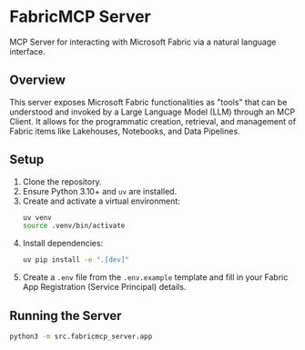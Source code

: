 # FabricMCP Server

MCP Server for interacting with Microsoft Fabric via a natural language interface.

## Overview

This server exposes Microsoft Fabric functionalities as "tools" that can be understood and invoked by a Large Language Model (LLM) through an MCP Client. It allows for the programmatic creation, retrieval, and management of Fabric items like Lakehouses, Notebooks, and Data Pipelines.

## Setup

1.  Clone the repository.
2.  Ensure Python 3.10+ and `uv` are installed.
3.  Create and activate a virtual environment:
    ```bash
    uv venv
    source .venv/bin/activate
    ```
4.  Install dependencies:
    ```bash
    uv pip install -e ".[dev]"
    ```
5.  Create a `.env` file from the `.env.example` template and fill in your Fabric App Registration (Service Principal) details.

## Running the Server

```bash
python3 -m src.fabricmcp_server.app